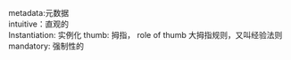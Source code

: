 metadata:元数据  
intuitive：直观的  
Instantiation: 实例化
thumb: 拇指， role of thumb 大拇指规则，又叫经验法则  
mandatory: 强制性的
